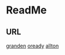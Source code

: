 # ReadMe

## URL

[granden](https://granden-corp.github.io/WebARDemo/granden.html?openExternalBrowser=1)
[oready](https://granden-corp.github.io/WebARDemo/oready.html?openExternalBrowser=1)
[allton](https://granden-corp.github.io/WebARDemo/allton.html?openExternalBrowser=1)